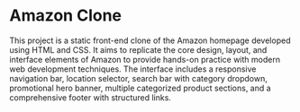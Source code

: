 # Amazon Clone
This project is a static front-end clone of the Amazon homepage developed using HTML and CSS. It aims to replicate the core design, layout, and interface elements of Amazon to provide hands-on practice with modern web development techniques. The interface includes a responsive navigation bar, location selector, search bar with category dropdown, promotional hero banner, multiple categorized product sections, and a comprehensive footer with structured links.
